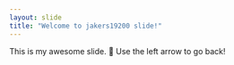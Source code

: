 ```yaml
---
layout: slide
title: "Welcome to jakers19200 slide!"
---
```

This is my awesome slide. :tada:
Use the left arrow to go back!

